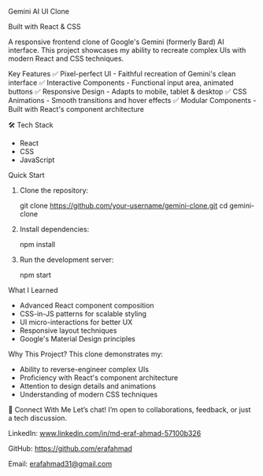 Gemini AI UI Clone

Built with React & CSS

A responsive frontend clone of Google's Gemini (formerly Bard) AI interface. This project showcases my ability to recreate complex UIs with modern React and CSS techniques.

Key Features
✅ Pixel-perfect UI - Faithful recreation of Gemini's clean interface
✅ Interactive Components - Functional input area, animated buttons
✅ Responsive Design - Adapts to mobile, tablet & desktop
✅ CSS Animations - Smooth transitions and hover effects
✅ Modular Components - Built with React's component architecture

🛠️ Tech Stack
* React
* CSS
* JavaScript

Quick Start

1. Clone the repository:

    git clone https://github.com/your-username/gemini-clone.git
    cd gemini-clone

2. Install dependencies:

    npm install

3. Run the development server:

    npm start

What I Learned
* Advanced React component composition
* CSS-in-JS patterns for scalable styling
* UI micro-interactions for better UX
* Responsive layout techniques
* Google's Material Design principles

Why This Project?
This clone demonstrates my:

* Ability to reverse-engineer complex UIs
* Proficiency with React's component architecture
* Attention to design details and animations
* Understanding of modern CSS techniques

🔗 Connect With Me Let’s chat! I’m open to collaborations, feedback, or just a tech discussion.

LinkedIn: www.linkedin.com/in/md-eraf-ahmad-57100b326

GitHub: https://github.com/erafahmad

Email: erafahmad31@gmail.com